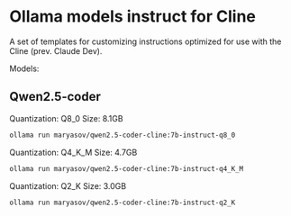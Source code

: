 # Ollama models instruct for Cline

A set of templates for customizing instructions optimized for use with the Cline (prev. Claude Dev).

Models:

## Qwen2.5-coder

Quantization: Q8_0 Size: 8.1GB
```bash
ollama run maryasov/qwen2.5-coder-cline:7b-instruct-q8_0
```
Quantization: Q4_K_M Size: 4.7GB
```bash
ollama run maryasov/qwen2.5-coder-cline:7b-instruct-q4_K_M
```
Quantization: Q2_K Size: 3.0GB
```bash
ollama run maryasov/qwen2.5-coder-cline:7b-instruct-q2_K
```
